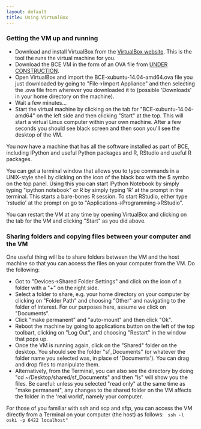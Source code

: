 ```yaml
---
layout: default
title: Using VirtualBox
---
```



### Getting the VM up and running

  * Download and install VirtualBox from the [VirtualBox website](https://www.virtualbox.org/wiki/Downloads). This is the tool the runs the virtual machine for you. 
  * Download the BCE VM in the form of an OVA file from [UNDER CONSTRUCTION](BCE-xubuntu-14.04-amd64.ova).
  * Open VirtualBox and import the BCE-xubuntu-14.04-amd64.ova file you just downloaded by going to "File->Import Appliance" and then selecting the .ova file from wherever you downloaded it to (possible 'Downloads' in your home directory on the machine). 
  * Wait a few minutes...
  * Start the virtual machine by clicking on the tab for "BCE-xubuntu-14.04-amd64" on the left side and then clicking "Start" at the top. This will start a virtual Linux computer within your own machine. After a few seconds you should see black screen and then soon you'll see the desktop of the VM.

You now have a machine that has all the software installed as part of BCE, including IPython and useful Python packages and R, RStudio and useful R packages.

You can get a terminal window that allows you to type commands in a UNIX-style shell by clicking on the icon of the black box with the $ symbo on the top panel. Using this you can start IPython Notebook by simply typing "ipython notebook" or  R by simply typing 'R' at the prompt in the terminal. This starts a bare-bones R session. To start RStudio, either type 'rstudio' at the prompt on go to "Applications->Programming->RStudio".

You can restart the VM at any time by opening VirtualBox and clicking on the tab for the VM and clicking "Start" as you did above.

### Sharing folders and copying files between your computer and the VM

One useful thing will be to share folders between the VM and the host machine so that you can access the files on your computer from the VM. Do the following:
  * Got to "Devices->Shared Folder Settings" and click on the icon of a folder with a "+" on the right side.
  * Select a folder to share, e.g. your home directory on your computer by clicking on "Folder Path" and choosing "Other" and navigating to the folder of interest. For our purposes here, assume we click on "Documents".
  * Click "make permanent" and "auto-mount" and then click "Ok".
  * Reboot the machine by going to applications button on the left of the top toolbart, clicking on "Log Out", and choosing "Restart" in the window that pops up.
  * Once the VM is running again, click on the "Shared" folder on the desktop. You should see the folder "sf_Documents" (or whatever the folder name you selected was, in place of 'Documents'). You can drag and drop files to manipulate them.
  * Alternatively, from the Terminal, you can also see the directory by doing "cd ~/Desktop/shared/sf_Documents" and then "ls" will show you the files. 
Be careful: unless you selected "read only" at the same time as "make permanent", any changes to the shared folder on the VM affects the folder in the 'real world', namely your computer. 

For those of you familiar with ssh and scp and sftp, you can access the VM directly from a Terminal on your computer (the host) as follows:
<code>
ssh -l oski -p 6422 localhost"
</code>
